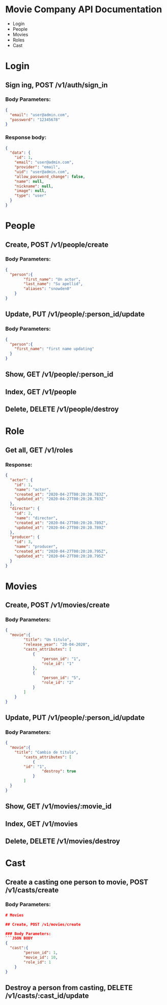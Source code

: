 # Movie Company API Documentation
- Login
- People
- Movies
- Roles
- Cast


# Login

## Sign ing, POST /v1/auth/sign_in

### Body Parameters:
```JSON BODY
{
  "email": "user@admin.com",
  "password": "12345678"
}
```

### Response body:
```JSON BODY
{
  "data": {
    "id": 1,
    "email": "user@admin.com",
    "provider": "email",
    "uid": "user@admin.com",
    "allow_password_change": false,
    "name": null,
    "nickname": null,
    "image": null,
    "type": "user"
  }
}
```

# People

## Create, POST /v1/people/create

### Body Parameters:
```JSON BODY
{
  "person":{
		"first_name": "Un actor",
		"last_name": "Su apellid",
		"aliases": "snowden0"
	}
}
```

## Update, PUT /v1/people/:person_id/update

### Body Parameters:
```JSON BODY
{
  "person":{
    "first_name": "first name updating"
  }
}
```

## Show, GET /v1/people/:person_id
## Index, GET /v1/people
## Delete, DELETE /v1/people/destroy

# Role

## Get all, GET /v1/roles

### Response:
```JSON BODY
{
  "actor": {
    "id": 1,
    "name": "actor",
    "created_at": "2020-04-27T00:20:20.783Z",
    "updated_at": "2020-04-27T00:20:20.783Z"
  },
  "director": {
    "id": 2,
    "name": "director",
    "created_at": "2020-04-27T00:20:20.789Z",
    "updated_at": "2020-04-27T00:20:20.789Z"
  },
  "producer": {
    "id": 3,
    "name": "producer",
    "created_at": "2020-04-27T00:20:20.795Z",
    "updated_at": "2020-04-27T00:20:20.795Z"
  }
}
```

# Movies

## Create, POST /v1/movies/create

### Body Parameters:
```JSON BODY
{
  "movie":{
		"title": "Un titulo",
		"release_year": "20-04-2020",
		"casts_attributes": [
			{
				"person_id": "1",
				"role_id": "1"
			},
			{
				"person_id": "5",
				"role_id": "2"
			}
		]	
	}
}
```
## Update, PUT /v1/people/:person_id/update

### Body Parameters:
```JSON BODY
{
  "movie":{
    "title": "Cambio de titulo",
		"casts_attributes": [
			{
        "id": "1",
				"destroy": true
			}
		]	
  }
}
```

## Show, GET /v1/movies/:movie_id
## Index, GET /v1/movies
## Delete, DELETE /v1/movies/destroy

# Cast

## Create a casting one person to movie, POST /v1/casts/create

### Body Parameters:
```JSON BODY
# Movies

## Create, POST /v1/movies/create

### Body Parameters:
```JSON BODY
{
  "cast":{
		"person_id": 1,
		"movie_id": 10,
		"role_id": 1
	}
}
```

## Destroy a person from casting, DELETE /v1/casts/:cast_id/update

